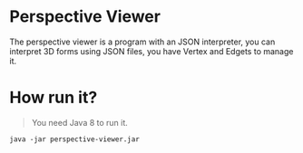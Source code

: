 # Perspective Viewer

The perspective viewer is a program with an JSON interpreter, you can interpret 3D forms
using JSON files, you have Vertex and Edgets to manage it.

# How run it?
> You need Java 8 to run it.

``
java -jar perspective-viewer.jar
``
